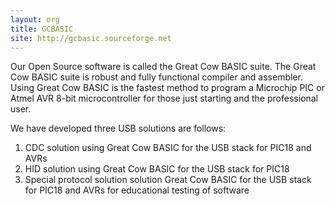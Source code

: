 ```yaml
---
layout: org
title: GCBASIC
site: http://gcbasic.sourceforge.net
---
```

Our Open Source software is called the Great Cow BASIC suite.  The  Great Cow BASIC suite is robust and fully functional compiler and assembler.   Using Great Cow BASIC is the fastest method to program a Microchip PIC or Atmel AVR 8-bit microcontroller for those just starting and the professional user.

We have developed three USB solutions are follows:

1. CDC solution using Great Cow BASIC for the USB stack for PIC18 and AVRs
2. HID solution using Great Cow BASIC for the USB stack for PIC18
3. Special protocol solution solution Great Cow BASIC for the USB stack for PIC18 and AVRs for educational testing of software
